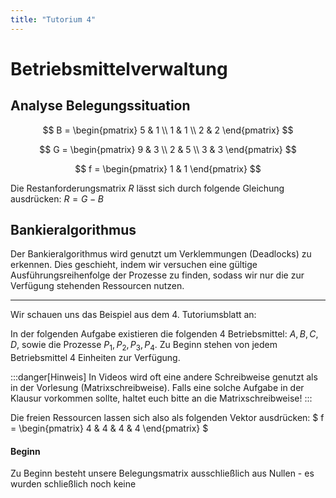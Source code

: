 ```yaml
---
title: "Tutorium 4"
---
```


# Betriebsmittelverwaltung

## Analyse Belegungssituation
$$
B = 
\begin{pmatrix}
5 & 1 \\
1 & 1 \\
2 & 2
\end{pmatrix}
$$

$$
G =
\begin{pmatrix}
9 & 3 \\
2 & 5 \\
3 & 3
\end{pmatrix}
$$

$$
f = \begin{pmatrix}
1 & 1
\end{pmatrix}
$$

Die Restanforderungsmatrix $R$ lässt sich durch folgende Gleichung ausdrücken: $R = G - B$

## Bankieralgorithmus
Der Bankieralgorithmus wird genutzt um Verklemmungen (Deadlocks) zu erkennen. Dies geschieht, indem wir versuchen eine gültige Ausführungsreihenfolge der Prozesse zu finden, sodass wir nur die zur Verfügung stehenden Ressourcen nutzen. 

---

Wir schauen uns das Beispiel aus dem 4. Tutoriumsblatt an:

In der folgenden Aufgabe existieren die folgenden 4 Betriebsmittel: $A, B, C, D$, sowie die Prozesse $P_1, P_2, P_3, P_4$. Zu Beginn stehen von jedem Betriebsmittel 4 Einheiten zur Verfügung. 

:::danger[Hinweis]
In Videos wird oft eine andere Schreibweise genutzt als in der Vorlesung (Matrixschreibweise). Falls eine solche Aufgabe in der Klausur vorkommen sollte, haltet euch bitte an die Matrixschreibweise!
:::

Die freien Ressourcen lassen sich also als folgenden Vektor ausdrücken: $
f = \begin{pmatrix}
4 & 4 & 4 & 4
\end{pmatrix}
$

#### Beginn
Zu Beginn besteht unsere Belegungsmatrix ausschließlich aus Nullen - es wurden schließlich noch keine 